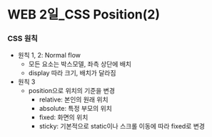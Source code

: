 # WEB 2일_CSS Position(2)

### CSS 원칙

- 원칙 1, 2: Normal flow
  - 모든 요소는 박스모델, 좌측 상단에 배치
  - display 따라 크기, 배치가 달라짐
- 원칙 3
  - position으로 위치의 기준을 변경
    - relative: 본인의 원래 위치
    - absolute: 특정 부모의 위치
    - fixed: 화면의 위치
    - sticky: 기본적으로 static이나 스크롤 이동에 따라 fixed로 변경

